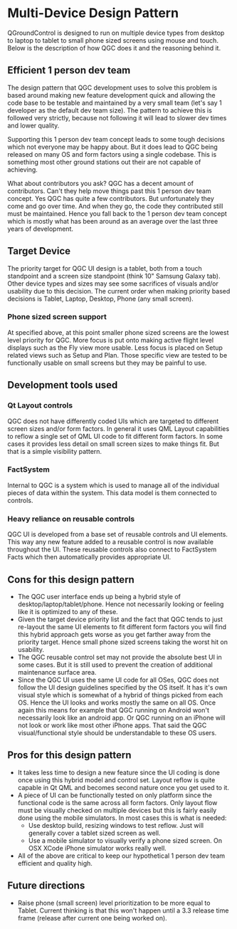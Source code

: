 # Multi-Device Design Pattern

QGroundControl is designed to run on multiple device types from desktop to laptop to tablet to small phone sized screens using mouse and touch. Below is the description of how QGC does it and the reasoning behind it.

## Efficient 1 person dev team
The design pattern that QGC development uses to solve this problem is based around making new feature development quick and allowing the code base to be testable and maintained by a very small team (let's say 1 developer as the default dev team size). The pattern to achieve this is followed very strictly, because not following it will lead to slower dev times and lower quality.

Supporting this 1 person dev team concept leads to some tough decisions which not everyone may be happy about. But it does lead to QGC being released on many OS and form factors using a single codebase. This is something most other ground stations out their are not capable of achieving.

What about contributors you ask? QGC has a decent amount of contributors. Can't they help move things past this 1 person dev team concept. Yes QGC has quite a few contributors. But unfortunately they come and go over time. And when they go, the code they contributed still must be maintained. Hence you fall back to the 1 person dev team concept which is mostly what has been around as an average over the last three years of development.

## Target Device

The priority target for QGC UI design is a tablet, both from a touch standpoint and a screen size standpoint (think 10" Samsung Galaxy tab). Other device types and sizes may see some sacrifices of visuals and/or usability due to this decision. The current order when making priority based decisions is Tablet, Laptop, Desktop, Phone (any small screen).

### Phone sized screen support

At specified above, at this point smaller phone sized screens are the lowest level priority for QGC. More focus is put onto making active flight level displays such as the Fly view more usable. Less focus is placed on Setup related views such as Setup and Plan. Those specific view are tested to be functionally usable on small screens but they may be painful to use.

## Development tools used
### Qt Layout controls 
QGC does not have differently coded UIs which are targeted to different screen sizes and/or form factors. In general it uses QML Layout capabilities to reflow a single set of QML UI code to fit different form factors. In some cases it provides less detail on small screen sizes to make things fit. But that is a simple visibility pattern.

### FactSystem
Internal to QGC is a system which is used to manage all of the individual pieces of data within the system. This data model is them connected to controls.

### Heavy reliance on reusable controls
QGC UI is developed from a base set of reusable controls and UI elements. This way any new feature added to a reusable control is now available throughout the UI. These reusable controls also connect to FactSystem Facts which then automatically provides appropriate UI.

## Cons for this design pattern

* The QGC user interface ends up being a hybrid style of desktop/laptop/tablet/phone. Hence not necessarily looking or feeling like it is optimized to any of these. 
* Given the target device priority list and the fact that QGC tends to just re-layout the same UI elements to fit different form factors you will find this hybrid approach gets worse as you get farther away from the priority target. Hence small phone sized screens taking the worst hit on usability.
* The QGC reusable control set may not provide the absolute best UI in some cases. But it is still used to prevent the creation of additional maintenance surface area.
* Since the QGC UI uses the same UI code for all OSes, QGC does not follow the UI design guidelines specified by the OS itself. It has it's own visual style which is somewhat of a hybrid of things picked from each OS. Hence the UI looks and works mostly the same on all OS. Once again this means for example that QGC running on Android won't necessarily look like an android app. Or QGC running on an iPhone will not look or work like most other iPhone apps. That said the QGC visual/functional style should be understandable to these OS users.

## Pros for this design pattern

* It takes less time to design a new feature since the UI coding is done once using this hybrid model and control set. Layout reflow is quite capable in Qt QML and becomes second nature once you get used to it.
* A piece of UI can be functionally tested on only platform since the functional code is the same across all form factors. Only layout flow must be visually checked on multiple devices but this is fairly easily done using the mobile simulators. In most cases this is what is needed:
    * Use desktop build, resizing windows to test reflow. Just will generally cover a tablet sized screen as well.
    * Use a mobile simulator to visually verify a phone sized screen. On OSX XCode iPhone simulator works really well.
* All of the above are critical to keep our hypothetical 1 person dev team efficient and quality high.

## Future directions

* Raise phone (small screen) level prioritization to be more equal to Tablet. Current thinking is that this won't happen until a 3.3 release time frame (release after current one being worked on).


